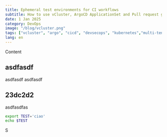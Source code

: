 ```yaml
---
title: Ephemeral test environments for CI workflows
subtitle: How to use vCluster, ArgoCD ApplicationSet and Pull request generator to manage short-live test ephemeral environments
date: 1 Jan 2025
category: DevOps
image: "/blog/vcluster.png"
tags: ["vcluster", "argo", "cicd", "devsecops", "kubernetes","multi-tenancy"]
lang: en
---
```


Content

## asdfasdf

asdfasdf
asdfasdf

## 23dc2d2

asdfasdfas

```bash
export TEST='ciao'
echo $TEST
```

S
